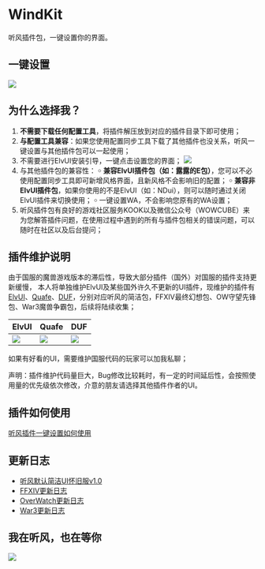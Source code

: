 # WindKit

听风插件包，一键设置你的界面。

## 一键设置

![](https://s2.loli.net/2025/03/27/GW4cTDeIa9tJsKl.png)

## 为什么选择我？

1. **不需要下载任何配置工具**，将插件解压放到对应的插件目录下即可使用；
2. **与配置工具兼容**：如果您使用配置同步工具下载了其他插件也没关系，听风一键设置与其他插件包可以一起使用；
3. 不需要进行ElvUI安装引导，一键点击设置您的界面；
![](https://s2.loli.net/2025/03/27/yAX8ZWi7TK5IEVH.png)
4. 与其他插件包的兼容性：
	￮ **兼容ElvUI插件包（如：露露的E包）**，您可以不必使用配置同步工具即可新增风格界面，且新风格不会影响旧的配置；
	￮ **兼容非ElvUI插件包**，如果你使用的不是ElvUI（如：NDui），则可以随时通过关闭ElvUI插件来切换使用；
	￮ 一键设置WA，不会影响您原有的WA设置；
5. 听风插件包有良好的游戏社区服务KOOK以及微信公众号（WOWCUBE）来为您解答插件问题，在使用过程中遇到的所有与插件包相关的错误问题，可以随时在社区以及后台提问；

## 插件维护说明

由于国服的魔兽游戏版本的滞后性，导致大部分插件（国外）对国服的插件支持更新缓慢，
本人将单独维护ElvUI及某些国外许久不更新的UI插件，现维护的插件有[ElvUI]()、[Quafe]()、[DUF]()，分别对应听风的简洁包，FFXIV最终幻想包、OW守望先锋包、War3魔兽争霸包，后续将陆续收集；

|ElvUI|Quafe|DUF|
|-|-|-|
|![](https://s2.loli.net/2025/03/27/2hvjW3y7opuPVbZ.png) | ![](https://s2.loli.net/2025/03/27/qLSHcMYIA2ydJxG.png) |![](https://s2.loli.net/2025/03/27/FhdOKzfotADwTpu.png)|
		
如果有好看的UI，需要维护国服代码的玩家可以加我私聊；

声明：插件维护代码量巨大，Bug修改比较耗时，有一定的时间延后性，会按照使用量的优先级依次修改，介意的朋友请选择其他插件作者的UI。

## 插件如何使用

[听风插件一键设置如何使用](https://kxxblqyumrm.feishu.cn/wiki/O1XnwuvnriikbJkdxlycanZ2nxR?from=from_copylink)

## 更新日志

- [听风默认简洁UI怀旧服v1.0](https://kxxblqyumrm.feishu.cn/wiki/MS19wZX1liydOrktbFgcgXIPnQh)
- [FFXIV更新日志](https://kxxblqyumrm.feishu.cn/wiki/C8xYwid3iiqHXhkQYd6clb9Anwf)
- [OverWatch更新日志](https://kxxblqyumrm.feishu.cn/wiki/FUDQwdwPVicZNVkPtsFcwxoonpg)
- [War3更新日志](https://kxxblqyumrm.feishu.cn/wiki/EJtkwUqxQirWu2kv5Q0cfxrRnUg)


## 我在听风，也在等你

![](https://s2.loli.net/2025/03/27/B61kvztURpjM2r3.jpg)